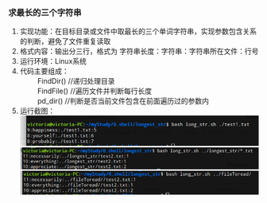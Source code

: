 ### 求最长的三个字符串 ###
1. 实现功能：在目标目录或文件中取最长的三个单词字符串，实现参数包含关系的判断，避免了文件重复读取<br>
2. 格式内容：输出分三行，格式为 字符串长度：字符串：字符串所在文件：行号<br>
3. 运行环境：Linux系统<br>
4. 代码主要组成：<br>
&ensp;&ensp;&ensp;&ensp;&ensp;FindDir() //递归处理目录<br>
&ensp;&ensp;&ensp;&ensp;&ensp;FindFile() //遍历文件并判断每行长度<br>
&ensp;&ensp;&ensp;&ensp;&ensp;pd_dir() //判断是否当前文件包含在前面遍历过的参数内<br>
5. 运行截图：<br>
![image](https://github.com/FuHongbao/Shell-practice/blob/master/longest_str/picture/long01.png)
![image](https://github.com/FuHongbao/Shell-practice/blob/master/longest_str/picture/long02.png)
![image](https://github.com/FuHongbao/Shell-practice/blob/master/longest_str/picture/long03.png)

